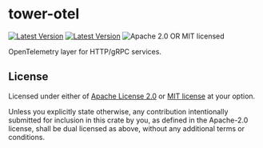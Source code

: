 # tower-otel

[![Latest Version](https://img.shields.io/crates/v/tower-otel.svg)](https://crates.io/crates/tower-otel)
[![Latest Version](https://docs.rs/tower-otel/badge.svg)](https://docs.rs/tower-otel)
![Apache 2.0 OR MIT licensed](https://img.shields.io/badge/license-Apache2.0%2FMIT-blue.svg)

OpenTelemetry layer for HTTP/gRPC services.

## License

Licensed under either of [Apache License 2.0](LICENSE-APACHE) or 
[MIT license](LICENSE-MIT) at your option.

Unless you explicitly state otherwise, any contribution intentionally submitted
for inclusion in this crate by you, as defined in the Apache-2.0 license, shall
be dual licensed as above, without any additional terms or conditions.

